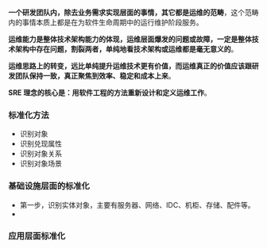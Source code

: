 **一个研发团队内，除去业务需求实现层面的事情，其它都是运维的范畴**，这个范畴内的事情本质上都是在为软件生命周期中的运行维护阶段服务。

**运维能力是整体技术架构能力的体现，运维层面爆发的问题或故障，一定是整体技术架构中存在问题，割裂两者，单纯地看技术架构或运维都是毫无意义的**。

**运维思路上的转变，远比单纯提升运维技术更有价值，而运维真正的价值应该跟研发团队保持一致，真正聚焦到效率、稳定和成本上来**。

**SRE 理念的核心是：用软件工程的方法重新设计和定义运维工作**。

### 标准化方法

- 识别对象
- 识别兑现属性
- 识别对象关系
- 识别对象场景

### 基础设施层面的标准化

- 第一步，识别实体对象，主要有服务器、网络、IDC、机柜、存储、配件等。
- 

### 应用层面标准化

